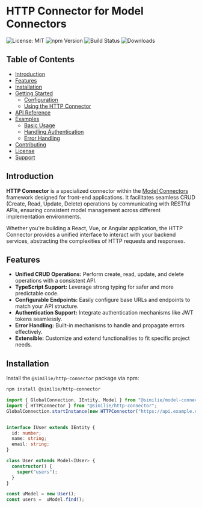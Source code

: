 # HTTP Connector for Model Connectors

![License: MIT](https://img.shields.io/badge/License-MIT-yellow.svg)
![npm Version](https://img.shields.io/npm/v/@similie/http-connector)
![Build Status](https://img.shields.io/github/actions/workflow/status/yourusername/http-connector/ci.yml?branch=main)
![Downloads](https://img.shields.io/npm/dt/@similie/http-connector)

## Table of Contents

- [Introduction](#introduction)
- [Features](#features)
- [Installation](#installation)
- [Getting Started](#getting-started)
  - [Configuration](#configuration)
  - [Using the HTTP Connector](#using-the-http-connector)
- [API Reference](#api-reference)
- [Examples](#examples)
  - [Basic Usage](#basic-usage)
  - [Handling Authentication](#handling-authentication)
  - [Error Handling](#error-handling)
- [Contributing](#contributing)
- [License](#license)
- [Support](#support)

## Introduction

**HTTP Connector** is a specialized connector within the [Model Connectors](https://github.com/yourusername/model-connectors) framework designed for front-end applications. It facilitates seamless CRUD (Create, Read, Update, Delete) operations by communicating with RESTful APIs, ensuring consistent model management across different implementation environments.

Whether you're building a React, Vue, or Angular application, the HTTP Connector provides a unified interface to interact with your backend services, abstracting the complexities of HTTP requests and responses.

## Features

- **Unified CRUD Operations:** Perform create, read, update, and delete operations with a consistent API.
- **TypeScript Support:** Leverage strong typing for safer and more predictable code.
- **Configurable Endpoints:** Easily configure base URLs and endpoints to match your API structure.
- **Authentication Support:** Integrate authentication mechanisms like JWT tokens seamlessly.
- **Error Handling:** Built-in mechanisms to handle and propagate errors effectively.
- **Extensible:** Customize and extend functionalities to fit specific project needs.

## Installation

Install the `@similie/http-connector` package via npm:

```bash
npm install @similie/http-connector
```

```typescript
import { GlobalConnection, IEntity, Model } from "@similie/model-connect-entites";
import { HTTPConnector } from "@similie/http-connector";
GlobalConnection.startInstance(new HTTPConnector("https://api.example.com"));


interface IUser extends IEntity {
  id: number;
  name: string;
  email: string;
}

class User extends Model<IUser> {
  constructor() {
    super("users");
  }
}

const uModel = new User();
const users =  uModel.find();



```
